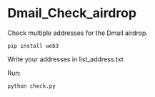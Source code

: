 # Dmail_Check_airdrop
Check multiple addresses for the Dmail airdrop.
```
pip install web3
```

Write your addresses in list_address.txt

Run:
```
python check.py
```
